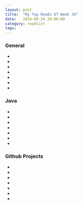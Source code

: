 ```yaml
---
layout: post
title:  "My Top Reads Of Week 34"
date:   2014-08-24 20:00:00
category: readlist
tags: 
---
```


### General
- []()
- []()
- []()
- []()
- []()
- []()
- []()

### Java
- []()
- []()
- []()
- []()
- []()
- []()
- []()

### Github Projects
- []()
- []()
- []()
- []()
- []()
- []()
- []()
